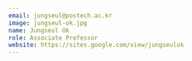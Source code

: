 ```yaml
---
email: jungseul@postech.ac.kr
image: jungseul-ok.jpg
name: Jungseul Ok
role: Associate Professor
website: https://sites.google.com/view/jungseulok
---
```

